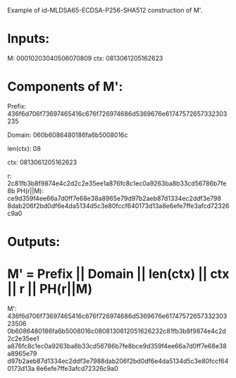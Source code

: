 Example of id-MLDSA65-ECDSA-P256-SHA512 construction of M'.

# Inputs:

M: 00010203040506070809
ctx: 0813061205162623

# Components of M':

Prefix:
436f6d706f73697465416c676f726974686d5369676e61747572657332303235

Domain: 060b6086480186fa6b5008016c

len(ctx): 08

ctx: 0813061205162623

r: 2c81fb3b8f9874e4c2d2c2e35ee1a876fc8c1ec0a9263ba8b33cd56786b7fe8b
PH(r||M): ce9d359f4ee66a7d0ff7e68e38a8965e79d97b2aeb87d1334ec2ddf3e798
8dab206f2bd0df6e4da5134d5c3e80fccf640173d13a8e6efe7ffe3afcd72326c9a0


# Outputs:
# M' = Prefix || Domain || len(ctx) || ctx || r || PH(r||M)

M': 436f6d706f73697465416c676f726974686d5369676e6174757265733230323506
0b6086480186fa6b5008016c0808130612051626232c81fb3b8f9874e4c2d2c2e35ee1
a876fc8c1ec0a9263ba8b33cd56786b7fe8bce9d359f4ee66a7d0ff7e68e38a8965e79
d97b2aeb87d1334ec2ddf3e7988dab206f2bd0df6e4da5134d5c3e80fccf640173d13a
8e6efe7ffe3afcd72326c9a0


